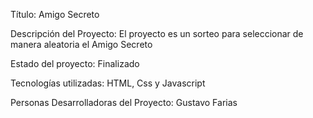 Título: Amigo Secreto

Descripción del Proyecto: El proyecto es un sorteo para seleccionar de manera aleatoria el Amigo Secreto

Estado del proyecto: Finalizado

Tecnologías utilizadas: HTML, Css y Javascript

Personas Desarrolladoras del Proyecto: Gustavo Farias

